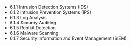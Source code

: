 

- 6.1.1 Intrusion Detection Systems (IDS)
- 6.1.2 Intrusion Prevention Systems (IPS)
- 6.1.3 Log Analysis
- 6.1.4 Security Auditing
- 6.1.5 Rootkit Detection
- 6.1.6 Malware Scanning
- 6.1.7 Security Information and Event Management (SIEM)